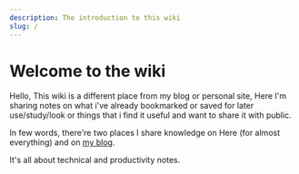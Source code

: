 ```yaml
---
description: The introduction to this wiki
slug: /
---
```


# Welcome to the wiki

Hello, This wiki is a different place from my blog or personal site, Here I'm sharing notes on what i've already bookmarked or saved for later use/study/look or things that i find it useful and want to share it with public.

In few words, there're two places I share knowledge on Here (for almost everything) and on [my blog](https://zeyadetman.com).



It's all about technical and productivity notes.
